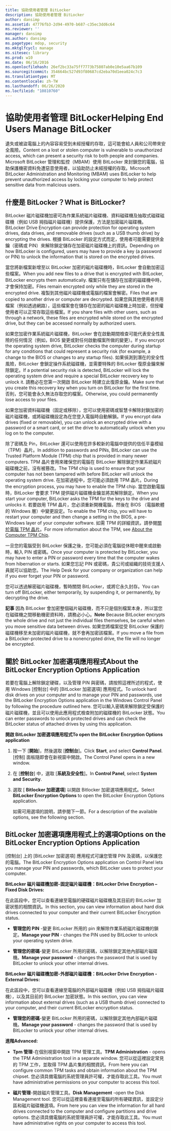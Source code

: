 ```yaml
---
title: 協助使用者管理 BitLocker
description: 協助使用者管理 BitLocker
author: dansimp
ms.assetid: 47776fb3-2d94-4970-b687-c35ec3dd6c64
ms.reviewer: ''
manager: dansimp
ms.author: dansimp
ms.pagetype: mdop, security
ms.mktglfcycl: manage
ms.sitesec: library
ms.prod: w10
ms.date: 06/16/2016
ms.openlocfilehash: 26ef2bc33a75ff7773b75807ab0e10e5aa67b109
ms.sourcegitcommit: 354664bc527d93f80687cd2eba70d1eea024c7c3
ms.translationtype: MT
ms.contentlocale: zh-TW
ms.lasthandoff: 06/26/2020
ms.locfileid: "10810760"
---
```

# <span data-ttu-id="d51bb-103">協助使用者管理 BitLocker</span><span class="sxs-lookup"><span data-stu-id="d51bb-103">Helping End Users Manage BitLocker</span></span>


<span data-ttu-id="d51bb-104">遺失或被盜電腦上的內容容易受到未經授權的存取，這可能會給人員和公司帶來安全風險。</span><span class="sxs-lookup"><span data-stu-id="d51bb-104">Content on a lost or stolen computer is vulnerable to unauthorized access, which can present a security risk to both people and companies.</span></span> <span data-ttu-id="d51bb-105">Microsoft BitLocker 管理和監控（MBAM）使用 BitLocker 來封鎖您的電腦，協助保護機密資料免遭惡意使用者，以協助防止未經授權的存取。</span><span class="sxs-lookup"><span data-stu-id="d51bb-105">Microsoft BitLocker Administration and Monitoring (MBAM) uses BitLocker to help prevent unauthorized access by locking your computer to help protect sensitive data from malicious users.</span></span>

## <span data-ttu-id="d51bb-106">什麼是 BitLocker？</span><span class="sxs-lookup"><span data-stu-id="d51bb-106">What is BitLocker?</span></span>


<span data-ttu-id="d51bb-107">BitLocker 磁片磁碟機加密可為作業系統磁片磁碟機、資料磁碟機及抽取式磁碟磁碟機（例如 USB 拇指磁片磁碟機）提供保護，方法是加密磁片磁碟機。</span><span class="sxs-lookup"><span data-stu-id="d51bb-107">BitLocker Drive Encryption can provide protection for operating system drives, data drives, and removable drives (such as a USB thumb drive) by encrypting the drives.</span></span> <span data-ttu-id="d51bb-108">根據 BitLocker 的設定方式而定，使用者可能需要提供金鑰（密碼或 PIN）來解除鎖定儲存在加密磁片磁碟機上的資訊。</span><span class="sxs-lookup"><span data-stu-id="d51bb-108">Depending on how BitLocker is configured, users may have to provide a key (a password or PIN) to unlock the information that is stored on the encrypted drives.</span></span>

<span data-ttu-id="d51bb-109">當您將新檔案新增至以 BitLocker 加密的磁片磁碟機時，BitLocker 會自動加密這些檔案。</span><span class="sxs-lookup"><span data-stu-id="d51bb-109">When you add new files to a drive that is encrypted with BitLocker, BitLocker encrypts them automatically.</span></span> <span data-ttu-id="d51bb-110">檔案只有在儲存在加密的磁碟機中時，才會保持加密。</span><span class="sxs-lookup"><span data-stu-id="d51bb-110">Files remain encrypted only while they are stored in the encrypted drive.</span></span> <span data-ttu-id="d51bb-111">複製到其他磁片磁碟機或電腦的檔案會解密。</span><span class="sxs-lookup"><span data-stu-id="d51bb-111">Files that are copied to another drive or computer are decrypted.</span></span> <span data-ttu-id="d51bb-112">如果您與其他使用者共用檔案（例如透過網路），這些檔案會在儲存在加密的磁片磁碟機上時加密，但授權使用者可以正常存取這些檔案。</span><span class="sxs-lookup"><span data-stu-id="d51bb-112">If you share files with other users, such as through a network, these files are encrypted while stored on the encrypted drive, but they can be accessed normally by authorized users.</span></span>

<span data-ttu-id="d51bb-113">如果您加密作業系統磁片磁碟機，BitLocker 會在啟動期間檢查可能代表安全性風險的任何情況（例如，BIOS 變更或對任何啟動檔案所做的變更）。</span><span class="sxs-lookup"><span data-stu-id="d51bb-113">If you encrypt the operating system drive, BitLocker checks the computer during startup for any conditions that could represent a security risk (for example, a change to the BIOS or changes to any startup files).</span></span> <span data-ttu-id="d51bb-114">如果偵測到潛在的安全性風險，BitLocker 會鎖定操作系統磁碟機，並需要特殊的 BitLocker 復原金鑰來解除鎖定。</span><span class="sxs-lookup"><span data-stu-id="d51bb-114">If a potential security risk is detected, BitLocker will lock the operating system drive and require a special BitLocker recovery key to unlock it.</span></span> <span data-ttu-id="d51bb-115">請務必在您第一次開啟 BitLocker 時建立此復原金鑰。</span><span class="sxs-lookup"><span data-stu-id="d51bb-115">Make sure that you create this recovery key when you turn on BitLocker for the first time.</span></span> <span data-ttu-id="d51bb-116">否則，您可能會永久無法存取您的檔案。</span><span class="sxs-lookup"><span data-stu-id="d51bb-116">Otherwise, you could permanently lose access to your files.</span></span>

<span data-ttu-id="d51bb-117">如果您加密資料磁碟機（固定或移除），您可以使用密碼或智慧卡解除封鎖加密的磁片磁碟機，或將磁碟機設定為在您登入電腦時自動解鎖。</span><span class="sxs-lookup"><span data-stu-id="d51bb-117">If you encrypt data drives (fixed or removable), you can unlock an encrypted drive with a password or a smart card, or set the drive to automatically unlock when you log on to the computer.</span></span>

<span data-ttu-id="d51bb-118">除了密碼及 Pin，BitLocker 還可以使用在許多較新的電腦中提供的信任平臺模組（TPM）晶片。</span><span class="sxs-lookup"><span data-stu-id="d51bb-118">In addition to passwords and PINs, BitLocker can use the Trusted Platform Module (TPM) chip that is provided in many newer computers.</span></span> <span data-ttu-id="d51bb-119">TPM 晶片會用來確保您的電腦在 BitLocker 解除鎖定作業系統磁片磁碟機之前，沒有被篡改。</span><span class="sxs-lookup"><span data-stu-id="d51bb-119">The TPM chip is used to ensure that your computer has not been tampered with before BitLocker will unlock the operating system drive.</span></span> <span data-ttu-id="d51bb-120">在加密過程中，您可能必須啟用 TPM 晶片。</span><span class="sxs-lookup"><span data-stu-id="d51bb-120">During the encryption process, you may have to enable the TPM chip.</span></span> <span data-ttu-id="d51bb-121">當您啟動電腦時，BitLocker 會要求 TPM 提供磁片磁碟機金鑰並將其解除鎖定。</span><span class="sxs-lookup"><span data-stu-id="d51bb-121">When you start your computer, BitLocker asks the TPM for the keys to the drive and unlocks it.</span></span> <span data-ttu-id="d51bb-122">若要啟用 TPM 晶片，您必須重新開機電腦，然後在 BIOS （電腦軟體的 Windows 層）中變更設定。</span><span class="sxs-lookup"><span data-stu-id="d51bb-122">To enable the TPM chip, you will have to restart your computer and then change a setting in the BIOS, a pre-Windows layer of your computer software.</span></span> <span data-ttu-id="d51bb-123">如需 TPM 的詳細資訊，請參閱[關於電腦 TPM 晶片](about-the-computer-tpm-chip.md)。</span><span class="sxs-lookup"><span data-stu-id="d51bb-123">For more information about the TPM, see [About the Computer TPM Chip](about-the-computer-tpm-chip.md).</span></span>

<span data-ttu-id="d51bb-124">一旦您的電腦受到 BitLocker 保護之後，您可能必須在電腦從休眠中醒來或啟動時，輸入 PIN 或密碼。</span><span class="sxs-lookup"><span data-stu-id="d51bb-124">Once your computer is protected by BitLocker, you may have to enter a PIN or password every time that the computer wakes from hibernation or starts.</span></span> <span data-ttu-id="d51bb-125">如果您忘記 PIN 或密碼，貴公司或組織的技術支援人員就可以協助您。</span><span class="sxs-lookup"><span data-stu-id="d51bb-125">The Help Desk for your company or organization can help if you ever forget your PIN or password.</span></span>

<span data-ttu-id="d51bb-126">您可以透過解密磁片磁碟機，暫時關閉 BitLocker，或將它永久封存。</span><span class="sxs-lookup"><span data-stu-id="d51bb-126">You can turn off BitLocker, either temporarily, by suspending it, or permanently, by decrypting the drive.</span></span>

<span data-ttu-id="d51bb-127">**記事** 因為 BitLocker 會加密整個磁片磁碟機，而不只是個別檔案本身，所以當您在磁碟機之間移動機密資料時，請務必小心。</span><span class="sxs-lookup"><span data-stu-id="d51bb-127">**Note** Because BitLocker encrypts the whole drive and not just the individual files themselves, be careful when you move sensitive data between drives.</span></span> <span data-ttu-id="d51bb-128">如果您將檔案從受 BitLocker 保護的磁碟機移至未加密的磁片磁碟機，就不會再加密該檔案。</span><span class="sxs-lookup"><span data-stu-id="d51bb-128">If you move a file from a BitLocker-protected drive to a nonencrypted drive, the file will no longer be encrypted.</span></span>

 

## <span data-ttu-id="d51bb-129">關於 BitLocker 加密選項應用程式</span><span class="sxs-lookup"><span data-stu-id="d51bb-129">About the BitLocker Encryption Options Application</span></span>


<span data-ttu-id="d51bb-130">若要在電腦上解除鎖定硬碟，以及管理 PIN 與密碼，請按照這裡所述的程式，使用 Windows [控制台] 中的 [BitLocker 加密選項] 應用程式。</span><span class="sxs-lookup"><span data-stu-id="d51bb-130">To unlock hard disk drives on your computer and to manage your PIN and passwords, use the BitLocker Encryption Options application in the Windows Control Panel by following the procedure outlined here.</span></span> <span data-ttu-id="d51bb-131">您可以輸入密碼來解除鎖定受保護的磁片磁碟機，並且可以使用此應用程式檢查附加的磁碟機的 BitLocker 狀態。</span><span class="sxs-lookup"><span data-stu-id="d51bb-131">You can enter passwords to unlock protected drives and can check the BitLocker status of attached drives by using this application.</span></span>

**<span data-ttu-id="d51bb-132">開啟 BitLocker 加密選項應用程式</span><span class="sxs-lookup"><span data-stu-id="d51bb-132">To open the BitLocker Encryption Options application</span></span>**

1.  <span data-ttu-id="d51bb-133">按一下 [**開始**]，然後選取 [**控制台**]。</span><span class="sxs-lookup"><span data-stu-id="d51bb-133">Click **Start**, and select **Control Panel**.</span></span> <span data-ttu-id="d51bb-134">[控制] 面板隨即會在新視窗中開啟。</span><span class="sxs-lookup"><span data-stu-id="d51bb-134">The Control Panel opens in a new window.</span></span>

2.  <span data-ttu-id="d51bb-135">在 [**控制台**] 中，選取 [**系統及安全性**]。</span><span class="sxs-lookup"><span data-stu-id="d51bb-135">In **Control Panel**, select **System and Security**.</span></span>

3.  <span data-ttu-id="d51bb-136">選取 [ **Bitlocker 加密選項**] 以開啟 Bitlocker 加密選項應用程式。</span><span class="sxs-lookup"><span data-stu-id="d51bb-136">Select **BitLocker Encryption Options** to open the BitLocker Encryption Options application.</span></span>

    <span data-ttu-id="d51bb-137">如需可用選項的說明，請參閱下一節。</span><span class="sxs-lookup"><span data-stu-id="d51bb-137">For a description of the available options, see the following section.</span></span>

## <span data-ttu-id="d51bb-138">BitLocker 加密選項應用程式上的選項</span><span class="sxs-lookup"><span data-stu-id="d51bb-138">Options on the BitLocker Encryption Options Application</span></span>


<span data-ttu-id="d51bb-139">[控制台] 上的 [BitLocker 加密選項] 應用程式可讓您管理 PIN 及密碼，以保護您的電腦。</span><span class="sxs-lookup"><span data-stu-id="d51bb-139">The BitLocker Encryption Options application on Control Panel lets you manage your PIN and passwords, which BitLocker uses to protect your computer.</span></span>

**<span data-ttu-id="d51bb-140">BitLocker 磁片磁碟機加密-固定磁片磁碟機：</span><span class="sxs-lookup"><span data-stu-id="d51bb-140">BitLocker Drive Encryption – Fixed Disk Drives:</span></span>**

<span data-ttu-id="d51bb-141">在此區段中，您可以查看連線至電腦的硬碟磁片磁碟機及其目前的 BitLocker 加密狀態的相關資訊。</span><span class="sxs-lookup"><span data-stu-id="d51bb-141">In this section, you can view information about hard disk drives connected to your computer and their current BitLocker Encryption status.</span></span>

-   <span data-ttu-id="d51bb-142">**管理您的 PIN** -變更 BitLocker 所用的 pin 來解除作業系統磁片磁碟機的鎖定。</span><span class="sxs-lookup"><span data-stu-id="d51bb-142">**Manage your PIN** - changes the PIN used by BitLocker to unlock your operating system drive.</span></span>

-   <span data-ttu-id="d51bb-143">**管理您的密碼**-變更 BitLocker 所用的密碼，以解除鎖定其他內部磁片磁碟機。</span><span class="sxs-lookup"><span data-stu-id="d51bb-143">**Manage your password** - changes the password that is used by BitLocker to unlock your other internal drives.</span></span>

**<span data-ttu-id="d51bb-144">BitLocker 磁片磁碟機加密-外部磁片磁碟機：</span><span class="sxs-lookup"><span data-stu-id="d51bb-144">BitLocker Drive Encryption - External Drives:</span></span>**

<span data-ttu-id="d51bb-145">在此區段中，您可以查看連線至電腦的外部磁片磁碟機（例如 USB 拇指磁片磁碟機），以及其目前的 BitLocker 加密狀態。</span><span class="sxs-lookup"><span data-stu-id="d51bb-145">In this section, you can view information about external drives (such as a USB thumb drive) connected to your computer, and their current BitLocker encryption status.</span></span>

-   <span data-ttu-id="d51bb-146">**管理您的密碼**-變更 BitLocker 所用的密碼，以解除鎖定其他內部磁片磁碟機。</span><span class="sxs-lookup"><span data-stu-id="d51bb-146">**Manage your password** - changes the password that is used by BitLocker to unlock your other internal drives.</span></span>

**<span data-ttu-id="d51bb-147">進階</span><span class="sxs-lookup"><span data-stu-id="d51bb-147">Advanced:</span></span>**

-   <span data-ttu-id="d51bb-148">**Tpm 管理**-在個別視窗中開啟 TPM 管理工具。</span><span class="sxs-lookup"><span data-stu-id="d51bb-148">**TPM Administration** - opens the TPM Administration tool in a separate window.</span></span> <span data-ttu-id="d51bb-149">您可以從這裡設定常見的 TPM 工作，並取得 TPM 晶片集的相關資訊。</span><span class="sxs-lookup"><span data-stu-id="d51bb-149">From here you can configure common TPM tasks and obtain information about the TPM chipset.</span></span> <span data-ttu-id="d51bb-150">您必須具備電腦的系統管理員許可權，才能存取此工具。</span><span class="sxs-lookup"><span data-stu-id="d51bb-150">You must have administrative permissions on your computer to access this tool.</span></span>

-   <span data-ttu-id="d51bb-151">**磁片管理**-開啟磁片管理工具。</span><span class="sxs-lookup"><span data-stu-id="d51bb-151">**Disk Management** -open the Disk Management tool.</span></span> <span data-ttu-id="d51bb-152">您可以從這裡查看連接至電腦的所有硬碟資訊，並設定分區和磁片磁碟機選項。</span><span class="sxs-lookup"><span data-stu-id="d51bb-152">From here you can view the information for all hard drives connected to the computer and configure partitions and drive options.</span></span> <span data-ttu-id="d51bb-153">您必須具備電腦的系統管理員許可權，才能存取此工具。</span><span class="sxs-lookup"><span data-stu-id="d51bb-153">You must have administrative rights on your computer to access this tool.</span></span>

 

 






